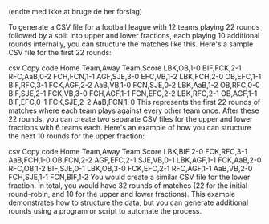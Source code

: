 (endte med ikke at bruge de her forslag)

To generate a CSV file for a football league with 12 teams playing 22 rounds followed by a split into upper and lower fractions, each playing 10 additional rounds internally, you can structure the matches like this. Here's a sample CSV file for the first 22 rounds:

csv
Copy code
Home Team,Away Team,Score
LBK,OB,1-0
BIF,FCK,2-1
RFC,AaB,0-2
FCH,FCN,1-1
AGF,SJE,3-0
EFC,VB,1-2
LBK,FCH,2-0
OB,EFC,1-1
BIF,RFC,3-1
FCK,AGF,2-2
AaB,VB,1-0
FCN,SJE,0-2
LBK,AaB,1-2
OB,RFC,0-0
BIF,SJE,2-1
FCK,VB,3-0
FCH,AGF,1-1
FCN,EFC,2-2
LBK,RFC,2-1
OB,AGF,1-1
BIF,EFC,0-1
FCK,SJE,2-2
AaB,FCN,1-0
This represents the first 22 rounds of matches where each team plays against every other team once. After these 22 rounds, you can create two separate CSV files for the upper and lower fractions with 6 teams each. Here's an example of how you can structure the next 10 rounds for the upper fraction:

csv
Copy code
Home Team,Away Team,Score
LBK,BIF,2-0
FCK,RFC,3-1
AaB,FCH,1-0
OB,FCN,2-2
AGF,EFC,2-1
SJE,VB,0-1
LBK,AGF,1-1
FCK,AaB,2-0
RFC,OB,1-2
BIF,SJE,0-1
LBK,OB,3-0
FCK,EFC,2-1
RFC,AGF,1-1
AaB,VB,2-0
FCH,SJE,1-1
FCN,BIF,1-2
You would create a similar CSV file for the lower fraction. In total, you would have 32 rounds of matches (22 for the initial round-robin, and 10 for the upper and lower fractions). This example demonstrates how to structure the data, but you can generate additional rounds using a program or script to automate the process.